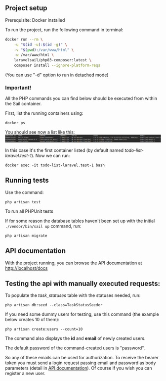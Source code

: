 ## Project setup
Prerequisite: Docker installed

To run the project, run the following command in terminal:

```bash
docker run --rm \
    -u "$(id -u):$(id -g)" \
    -v "$(pwd):/var/www/html" \
    -w /var/www/html \
    laravelsail/php83-composer:latest \
    composer install --ignore-platform-reqs
```

(You can use "-d" option to run in detached mode)

### **Important!** 

All the PHP commands you can find below should be executed from within the Sail container.

First, list the running containers using:
```
docker ps
```
You should see now a list like this:
![alt text](docker_ps.png "Container list")

In this case it's the first container listed (by default named _todo-list-laravel.test-1_). Now we can run:
```
docker exec -it todo-list-laravel.test-1 bash
```


## Running tests
Use the command:
```
php artisan test
```
To run all PHPUnit tests

If for some reason the database tables haven't been set up with the initial `./vendor/bin/sail up` command, run:

```
php artisan migrate
```

## API documentation
With the project running, you can browse the API documentation at
[http://localhost/docs](http://localhost/docs)

## Testing the api with manually executed requests:

To populate the _task_statuses_ table with the statuses needed, run:

```
php artisan db:seed --class=TaskStatusSeeder
```

If you need some dummy users for testing, use this command (the example below creates 10 of them):
```
php artisan create:users --count=10
```
The command also displays the __id__ and __email__ of newly created users.

The default password of the command-created users is "password".

So any of these emails can be used for authorization.
To receive the bearer token you must send a login request passing email and password as body parameters (detail in [API documentation](http://localhost/docs)).
Of course if you wish you can register a new user.